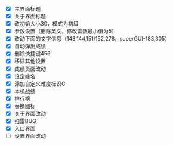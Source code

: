 - [x] 主界面标题
- [x] 关于界面标题
- [x] 改初始大小30，模式为初级
- [x] 参数设置（删除英文，修改雷数最小值为5）
- [x] 改动下面的文字信息（143,144,151/152,278，superGUI-183,305）
- [x] 自动弹出成绩
- [x] 删除快捷键456
- [x] 移除其他设置
- [x] 成绩页面改动
- [x] 设定姓名
- [x] 添加自定义难度标识C
- [x] 本机战绩
- [x] 排行榜
- [x] 替换图标
- [x] 关于界面改动
- [x] 扫雷BUG
- [x] 入口界面
- [ ] 设置界面改动
